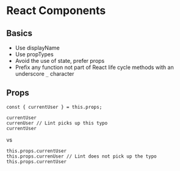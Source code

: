 # React Components

## Basics
* Use displayName
* Use propTypes
* Avoid the use of state, prefer props
* Prefix any function not part of React life cycle methods with an underscore ```_``` character


## Props

```
const { currentUser } = this.props;

currentUser
currenUser // Lint picks up this typo
currentUser
```
vs
```
this.props.currentUser
this.props.currenUser // Lint does not pick up the typo
this.props.currentUser
```
